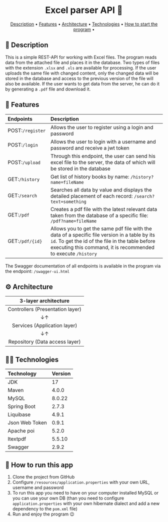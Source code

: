 <h1 align="center">
  Excel parser API 📑
</h1>

<p align="center">
  <a href="#-description">Description</a> •
  <a href="#-features">Features</a> •
  <a href="#-architecture">Architecture</a> •
  <a href="#-technologies">Technologies</a> •
  <a href="#-how-to-start-the-program">How to start the program</a> •
</p>

## 📃 Description
This is a simple REST-API for working with Excel files. The program reads data from the attached file and places it in the database.
Two types of files with the extension `.xlsx` and `.xls` are available for processing.
If the user uploads the same file with changed content, only the changed data will be stored in the database and access to the previous version of the file will also be available.
If the user wants to get data from the server, he can do it by generating a `.pdf` file and download it.

## 🚀 Features
| Endpoints       | Description                                                                                                                                                                                                        |
|:----------------|:-------------------------------------------------------------------------------------------------------------------------------------------------------------------------------------------------------------------|
| POST:`/register` | Allows the user to register using a login and password                                                                                                                                                             |
| POST:`/login`   | Allows the user to login with a username and password and receive a jwt token                                                                                                                                      |
| POST:`/upload`  | Through this endpoint, the user can send his excel file to the server, the data of which will be stored in the database                                                                                            |
| GET:`/history`  | Get list of history books by name: `/history?name=fileName`                                                                                                                                                        |
| GET:`/search`   | Searches all data by value and displays the detailed placement of each record: `/search?text=something`                                                                                                            |
| GET:`/pdf`      | Creates a pdf file with the latest relevant data taken from the database of a specific file: `/pdf?name=fileName`                                                                                                  |
| GET:`/pdf/{id}` | Allows you to get the same pdf file with the data of a specific file version in a table by its `id`. To get the id of the file in the table before executing this command, it is recommended to execute `/history` |

The Swagger documentation of all endpoints is available in the program via the endpoint: `/swagger-ui.html`

## ⚙ Architecture
|         3-layer architecture        |
|:-----------------------------------:|
|   Controllers (Presentation layer)  |
|                  ↓↑                 |
|    Services (Application layer)     |
|                  ↓↑                 |
|    Repository (Data access layer)   |

## 🧑‍💻 Technologies
| Technology             | Version |
|:-----------------------|:--------|
| JDK                    | 17      |
| Maven                  | 4.0.0   |
| MySQL                  | 8.0.22  |
| Spring Boot            | 2.7.3   |
| Liquibase              | 4.9.1   |
| Json Web Token         | 0.9.1   |
| Apache poi             | 5.2.0   |
| Itextpdf               | 5.5.10  |
| Swagger                | 2.9.2   |

## 📎 How to run this app
1. Clone the project from GitHub
2. Configure `/resources/application.properties` with your own URL, username and password
3. To run this app you need to have on your computer installed MySQL or you can use your own DB (than you need to configure `application.properties` with your own hibernate dialect and add a new dependency to the `pom.xml` file)
4. Run and enjoy the program 😉

